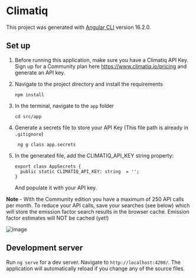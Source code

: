 # Climatiq

This project was generated with [Angular CLI](https://github.com/angular/angular-cli) version 16.2.0.

## Set up

1. Before running this application, make sure you have a Climatiq API Key. Sign up for a Community plan here https://www.climatiq.io/pricing and generate an API key.

2. Navigate to the project directory and install the requirements
    ```
    npm install
    ```
    
4. In the terminal, navigate to the `app` folder
    ```
    cd src/app
    ```
5. Generate a secrets file to store your API Key (This file path is already in `.gitignore`)
   ```
    ng g class app.secrets
   ```

6. In the generated file, add the CLIMATIQ_API_KEY string property:
    ```
    export class AppSecrets {
      public static CLIMATIQ_API_KEY: string  = '';
    }
    ```
    And populate it with your API key.
   

**Note** - With the Community edition you have a maximum of 250 API calls per month. To reduce your API calls, save your searches (see below) which will store the emission factor search results in the browser cache. Emission factor estimates will NOT be cached (yet!) 

![image](https://github.com/chr15r/climatiq-testing/assets/15849914/efc788e4-7a8a-4710-b617-6e1781d52b52)


## Development server

Run `ng serve` for a dev server. Navigate to `http://localhost:4200/`. The application will automatically reload if you change any of the source files.

